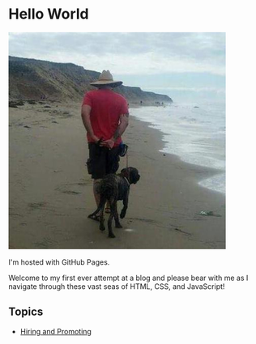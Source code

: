 <!DOCTYPE html>
<html>
<head>
	<link rel="stylesheet" href="css/styles.css">
</head>
<body>
	<div id="header"><h1>Hello World</h1></div>
	<img src="images/jalama_1.png" alt="hi" class="inline"/>
	<div>
		<p>I'm hosted with GitHub Pages.</p>
		<p>Welcome to my first ever attempt at a blog and please bear with me as I navigate through these vast seas of HTML, CSS, and JavaScript!</p>
		<H2>Topics</h2>
			<ul>
				<li><a href="HiringAndPromoting.html">Hiring and Promoting</a></li>
			</ul>
		</p>
	</div>		
</body>
</html>
